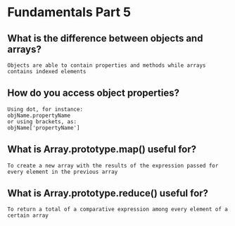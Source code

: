 # Fundamentals Part 5

## What is the difference between objects and arrays?
    Objects are able to contain properties and methods while arrays contains indexed elements
## How do you access object properties?
    Using dot, for instance: 
    objName.propertyName 
    or using brackets, as:
    objName['propertyName']

## What is Array.prototype.map() useful for?
    To create a new array with the results of the expression passed for every element in the previous array

## What is Array.prototype.reduce() useful for?
    To return a total of a comparative expression among every element of a certain array
